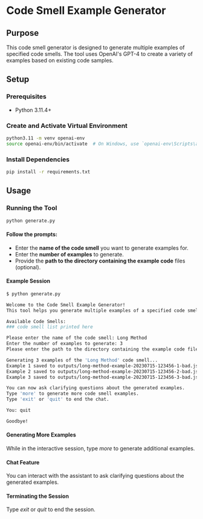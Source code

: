 # Code Smell Example Generator

## Purpose
This code smell generator is designed to generate multiple examples of specified code smells. The tool uses OpenAI's GPT-4 to create a variety of examples based on existing code samples.

## Setup
### Prerequisites
- Python 3.11.4+

### Create and Activate Virtual Environment
```bash
python3.11 -m venv openai-env
source openai-env/bin/activate  # On Windows, use `openai-env\Scripts\activate`
```

### Install Dependencies
```bash
pip install -r requirements.txt
```

## Usage

### Running the Tool

```bash
python generate.py
```

#### Follow the prompts:
- Enter the **name of the code smell** you want to generate examples for.
- Enter the **number of examples** to generate.
- Provide the **path to the directory containing the example code** files (optional).

#### Example Session
```bash
$ python generate.py

Welcome to the Code Smell Example Generator!
This tool helps you generate multiple examples of a specified code smell.

Available Code Smells:
### code smell list printed here

Please enter the name of the code smell: Long Method
Enter the number of examples to generate: 3
Please enter the path to the directory containing the example code files: /path/to/examples

Generating 3 examples of the 'Long Method' code smell...
Example 1 saved to outputs/long-method-example-20230715-123456-1-bad.js
Example 2 saved to outputs/long-method-example-20230715-123456-2-bad.js
Example 3 saved to outputs/long-method-example-20230715-123456-3-bad.js

You can now ask clarifying questions about the generated examples.
Type 'more' to generate more code smell examples.
Type 'exit' or 'quit' to end the chat.

You: quit

Goodbye!
```

#### Generating More Examples
While in the interactive session, type _more_ to generate additional examples.

#### Chat Feature
You can interact with the assistant to ask clarifying questions about the generated examples. 

#### Terminating the Session
Type _exit_ or _quit_ to end the session.